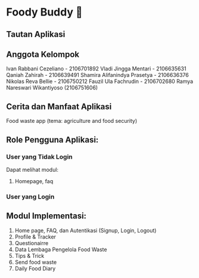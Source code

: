 # Foody Buddy 🍔

## Tautan Aplikasi


## Anggota Kelompok
Ivan Rabbani Cezeliano - 2106701892
Vladi Jingga Mentari - 2106635631
Qaniah Zahirah - 2106639491
Shamira Alifanindya Prasetya - 2106636376
Nikolas Reva Bellie - 2106750212
Fauzil Ula Fachrudin - 2106702680
Ramya Nareswari Wikantiyoso (2106751606)


## Cerita dan Manfaat Aplikasi
Food waste app (tema: agriculture and food security)

## Role Pengguna Aplikasi:
### User yang Tidak Login
Dapat melihat modul:
1. Homepage, faq
### User yang Login


## Modul Implementasi:
1. Home page, FAQ, dan Autentikasi (Signup, Login, Logout)
2. Profile & Tracker
3. Questionairre
4. Data Lembaga Pengelola Food Waste
5. Tips & Trick
6. Send food waste
7. Daily Food Diary